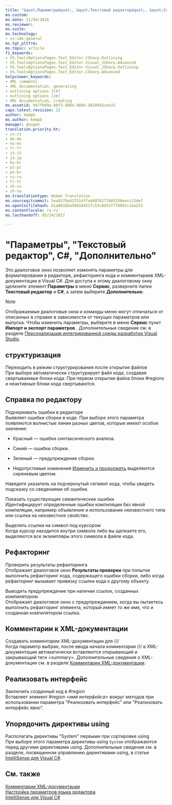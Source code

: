 ```yaml
---
title: "&quot;Параметры&quot;, &quot;Текстовый редактор&quot;, &quot;C#&quot;, &quot;Дополнительно&quot; | Документы Майкрософт"
ms.custom: 
ms.date: 11/04/2016
ms.reviewer: 
ms.suite: 
ms.technology:
- vs-ide-general
ms.tgt_pltfrm: 
ms.topic: article
f1_keywords:
- VS.ToolsOptionsPages.Text_Editor.CSharp.Outlining
- VS.ToolsOptionsPages.Text_Editor.Visual_JSharp.Advanced
- VS.ToolsOptionsPages.Text_Editor.Visual_JSharp.Outlining
- VS.ToolsOptionsPages.Text_Editor.CSharp.Advanced
helpviewer_keywords:
- XML comments
- XML documentation, generating
- outlining options [C#]
- outlining options [J#]
- XML documentation, creating
ms.assetid: 947f9d9a-b0f3-408d-9866-d82895bcee31
caps.latest.revision: 22
author: kempb
ms.author: kempb
manager: ghogen
translation.priority.ht:
- cs-cz
- de-de
- es-es
- fr-fr
- it-it
- ja-jp
- ko-kr
- pl-pl
- pt-br
- ru-ru
- tr-tr
- zh-cn
- zh-tw
ms.translationtype: Human Translation
ms.sourcegitcommit: 5ea9179ad37514ffad4876177b05150eecc22def
ms.openlocfilehash: 61a061b6a58b18451fc53c8d53f77889cc1ea253
ms.contentlocale: ru-ru
ms.lasthandoff: 05/24/2017

---
```

# <a name="options-text-editor-c-advanced"></a>"Параметры", "Текстовый редактор", C#, "Дополнительно"
Это диалоговое окно позволяет изменять параметры для форматирования в редакторе, рефакторинга кода и комментариев XML-документации в Visual C#. Для доступа к этому диалоговому окну щелкните элемент **Параметры** в меню **Сервис**, разверните папки **Текстовый редактор** и **C#**, а затем выберите **Дополнительно**.  
  
> [!NOTE]
>  Отображаемые диалоговые окна и команды меню могут отличаться от описанных в справке в зависимости от текущих параметров или выпуска. Чтобы изменить параметры, выберите в меню **Сервис** пункт **Импорт и экспорт параметров** . Дополнительные сведения см. в разделе [Персонализация интегрированной среды разработки Visual Studio](../../ide/personalizing-the-visual-studio-ide.md).  
  
## <a name="outlining"></a>структуризация  
 Переходить в режим структурирования после открытия файлов  
 При выборе автоматически структурирует файл кода, создавая свертываемые блоки кода. При первом открытии файла блоки #regions и неактивные блоки кода свертываются.  
  
## <a name="editor-help"></a>Справка по редактору  
 Подчеркивать ошибки в редакторе  
 Выявляет ошибки сборки в коде. При выборе этого параметра появляются волнистые линии разных цветов, которые имеют особое значение:  
  
-   Красный — ошибки синтаксического анализа.  
  
-   Синий — ошибки сборки.  
  
-   Зеленый — предупреждения сборки.  
  
-   Недопустимые изменения [Изменить и продолжить](../../debugger/edit-and-continue.md) выделяются сиреневым цветом.  
  
 Наведите указатель на подчеркнутый сегмент кода, чтобы увидеть подсказку со сведениями об ошибке.  
  
 Показать существующие семантические ошибки  
 Идентифицирует определенные ошибки компиляции без явной компиляции, например объявление и использование неизвестного типа или ссылка на неизвестное свойство.  
  
 Выделить ссылки на символ под курсором  
 Когда курсор находится внутри символа либо вы щелкаете его, выделяются все экземпляры этого символа в файле кода.  
  
## <a name="refactoring"></a>Рефакторинг  
 Проверить результаты рефакторинга  
 Отображает диалоговое окно **Результаты проверки** при попытке выполнить рефакторинг кода, содержащего ошибки сборки, либо когда рефакторинг вызывает привязку ссылки кода к другому объекту.  
  
 Выводить предупреждение при наличии ссылок, созданных компилятором  
 Отображает диалоговое окно с предупреждением, когда вы пытаетесь выполнить рефакторинг элемента, который имеет то же имя, что и созданная компилятором ссылка.  
  
## <a name="xml-documentation-comments"></a>Комментарии к XML-документации  
 Создавать комментарии XML-документации для ///  
 Когда параметр выбран, после ввода начала комментария /// в XML-документации автоматически вставляются открывающий и закрывающий теги \<summary>. Дополнительные сведения о XML-документации см. в разделе [Комментарии XML-документации](/dotnet/csharp/programming-guide/xmldoc/xml-documentation-comments).  
  
## <a name="implement-interface"></a>Реализовать интерфейс  
 Заключить созданный код в #region  
 Вставляет элемент #region \<*имя интерфейса*> вокруг методов при использовании параметра "Реализовать интерфейс" или "Реализовать интерфейс явно".  
  
## <a name="organize-usings"></a>Упорядочить директивы using  
 Располагать директивы "System" первыми при сортировке using  
 При выборе этого параметра директивы using `System` отображаются перед другими директивами using. Дополнительные сведения см. в разделе, посвященном управлению директивами using, в статье [IntelliSense для Visual C#](../../ide/visual-csharp-intellisense.md#automatic-code-generation).  
  
## <a name="see-also"></a>См. также  
 [Комментарии XML-документации](/dotnet/csharp/programming-guide/xmldoc/xml-documentation-comments)   
 [Настройка параметров языка редактора](../../ide/reference/setting-language-specific-editor-options.md)   
 [IntelliSense для Visual C#](../../ide/visual-csharp-intellisense.md)
